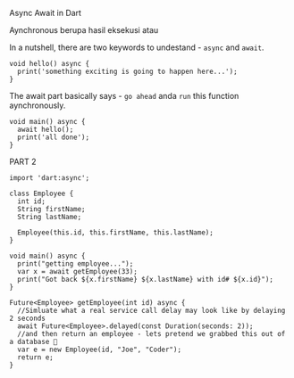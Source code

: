 Async Await in Dart

Aynchronous berupa hasil eksekusi atau 

In a nutshell, there are two keywords to undestand - `async` and `await`.

```
void hello() async {
  print('something exciting is going to happen here...');
}
```
The await part basically says - `go ahead` anda `run` this function aynchronously.

```
void main() async {
  await hello();
  print('all done');
}
```

PART 2

```
import 'dart:async';

class Employee {
  int id;
  String firstName;
  String lastName;
  
  Employee(this.id, this.firstName, this.lastName);
}

void main() async {
  print("getting employee...");
  var x = await getEmployee(33);
  print("Got back ${x.firstName} ${x.lastName} with id# ${x.id}");
}

Future<Employee> getEmployee(int id) async {
  //Simluate what a real service call delay may look like by delaying 2 seconds   
  await Future<Employee>.delayed(const Duration(seconds: 2));
  //and then return an employee - lets pretend we grabbed this out of a database 🙂
  var e = new Employee(id, "Joe", "Coder");
  return e;
}
```